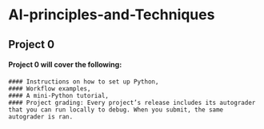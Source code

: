 # AI-principles-and-Techniques

## Project 0

#### Project 0 will cover the following:

	#### Instructions on how to set up Python,
	#### Workflow examples,
	#### A mini-Python tutorial,
	#### Project grading: Every project’s release includes its autograder that you can run locally to debug. When you submit, the same autograder is ran.
